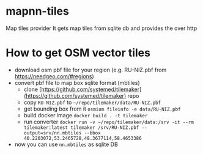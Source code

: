 # mapnn-tiles

Map tiles provider
It gets map tiles from sqlite db and provides the over http

# How to get OSM vector tiles
- download osm pbf file for your region (e.g. RU-NIZ.pbf from https://needgeo.com/#regions)
- convert pbf file to map box sqlite format (mbtiles)
    - clone [https://github.com/systemed/tilemaker](https://github.com/systemed/tilemaker) repo
    - copy `RU-NIZ.pbf` to `~/repo/tilemaker/data/RU-NIZ.pbf`
    - get bounding box from it `osmium fileinfo -e data/RU-NIZ.pbf`
    - build docker image `docker build . -t tilemaker`
    - run converter `docker run -v ~/repo/tilemaker/data:/srv -it --rm tilemaker:latest tilemaker /srv/RU-NIZ.pbf --output=srv/nn.mbtiles --bbox 40.2203072,53.2465728,48.3677114,58.4653386`
- now you can use `nn.mbtiles` as sqlite DB

